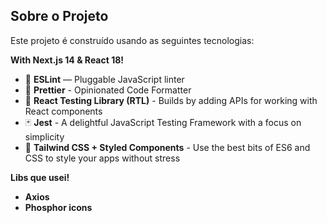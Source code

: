 ## Sobre o Projeto

Este projeto é construído usando as seguintes tecnologias:

**With Next.js 14 & React 18!**

- 📏 **ESLint** — Pluggable JavaScript linter
- 💖 **Prettier** - Opinionated Code Formatter
- 🐙 **React Testing Library (RTL)** - Builds by adding APIs for working with React components
- 🃏 **Jest** - A delightful JavaScript Testing Framework with a focus on simplicity
- 💅 **Tailwind CSS + Styled Components** - Use the best bits of ES6 and CSS to style your apps without stress

**Libs que usei!**

- **Axios**
- **Phosphor icons**

